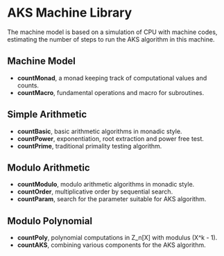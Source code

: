 
# AKS Machine Library

The machine model is based on a simulation of CPU with machine codes,
estimating the number of steps to run the AKS algorithm in this machine.

## Machine Model
* __countMonad__, a monad keeping track of computational values and counts.
* __countMacro__, fundamental operations and macro for subroutines.

## Simple Arithmetic
* __countBasic__, basic arithmetic algorithms in monadic style.
* __countPower__, exponentiation, root extraction and power free test.
* __countPrime__, traditional primality testing algorithm.

## Modulo Arithmetic
* __countModulo__, modulo arithmetic algorithms in monadic style.
* __countOrder__, multiplicative order by sequential search.
* __countParam__, search for the parameter suitable for AKS algorithm.

## Modulo Polynomial
* __countPoly__, polynomial computations in Z_n[X] with modulus (X\^k - 1).
* __countAKS__, combining various components for the AKS algorithm.
